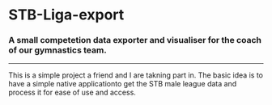 # STB-Liga-export
### A small competetion data exporter and visualiser for the coach of our gymnastics team.
----

This is a simple project a friend and I are takning part in. The basic idea is to have a simple native applicationto get the STB male league data and process it for ease of use and access.

